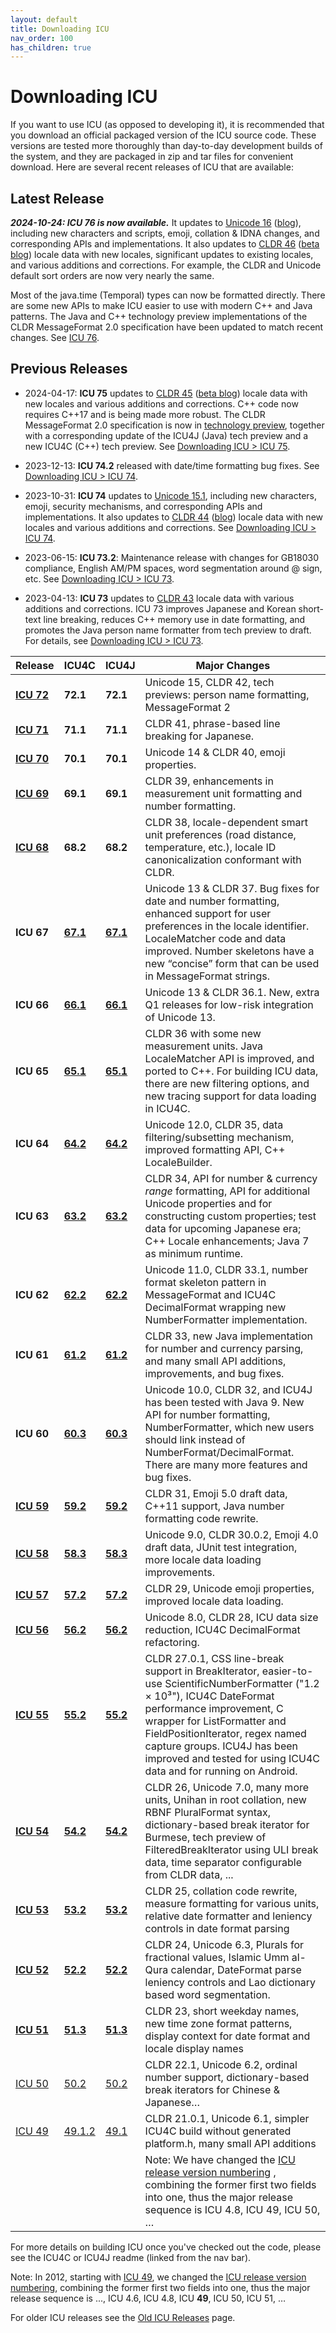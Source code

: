 ```yaml
---
layout: default
title: Downloading ICU
nav_order: 100
has_children: true
---
```


<!--
© 2024 and later: Unicode, Inc. and others.
License & terms of use: http://www.unicode.org/copyright.html
-->

# Downloading ICU

If you want to use ICU (as opposed to developing it), it is recommended that you download an official packaged version of the ICU source code. These versions are tested more thoroughly than day-to-day development builds of the system, and they are packaged in zip and tar files for convenient download. Here are several recent releases of ICU that are available:

## Latest Release

***2024-10-24: ICU 76 is now available.***
It updates to [Unicode 16](https://www.unicode.org/versions/Unicode16.0.0/) ([blog](https://blog.unicode.org/2024/09/announcing-unicode-standard-version-160.html)), including new characters and scripts, emoji, collation & IDNA changes, and corresponding APIs and implementations. It also updates to [CLDR 46](https://cldr.unicode.org/downloads/cldr-46) ([beta blog](https://blog.unicode.org/2024/09/unicode-cldr-46-beta-available-for.html)) locale data with new locales, significant updates to existing locales, and various additions and corrections. For example, the CLDR and Unicode default sort orders are now very nearly the same.

Most of the java.time (Temporal) types can now be formatted directly. There are some new APIs to make ICU easier to use with modern C++ and Java patterns. The Java and C++ technology preview implementations of the CLDR MessageFormat 2.0 specification have been updated to match recent changes. See [ICU 76](76.md).

## Previous Releases

- 2024-04-17: **ICU 75** updates to [CLDR 45](https://cldr.unicode.org/index/downloads/cldr-45) ([beta blog](https://blog.unicode.org/2024/04/unicode-cldr-v45-beta-available-for.html)) locale data with new locales and various additions and corrections. C++ code now requires C++17 and is being made more robust. The CLDR MessageFormat 2.0 specification is now in [technology preview](https://github.com/unicode-org/message-format-wg?tab=readme-ov-file#messageformat-2-technical-preview), together with a corresponding update of the ICU4J (Java) tech preview and a new ICU4C (C++) tech preview. See [Downloading ICU &gt; ICU 75](https://icu.unicode.org/download/75).

- 2023-12-13: **ICU 74.2** released with date/time formatting bug fixes. See [Downloading ICU &gt; ICU 74](https://icu.unicode.org/download/74).

- 2023-10-31: **ICU 74** updates to [Unicode 15.1](http://blog.unicode.org/2023/09/announcing-unicode-standard-version-151.html), including new characters, emoji, security mechanisms, and corresponding APIs and implementations. It also updates to [CLDR 44](https://cldr.unicode.org/index/downloads/cldr-44) ([blog](https://blog.unicode.org/2023/10/unicode-cldr-v44-available.html)) locale data with new locales and various additions and corrections. See [Downloading ICU &gt; ICU 74](https://icu.unicode.org/download/74).

- 2023-06-15: **ICU 73.2**: Maintenance release with changes for GB18030 compliance, English AM/PM spaces, word segmentation around @ sign, etc. See [Downloading ICU &gt; ICU 73](https://icu.unicode.org/download/73).

- 2023-04-13: **ICU 73** updates to [CLDR 43](https://blog.unicode.org/2023/04/the-unicode-cldr-v43-released.html) locale data with various additions and corrections.
  ICU 73 improves Japanese and Korean short-text line breaking, reduces C++ memory use in date formatting, and promotes the Java person name formatter from tech preview to draft.
  For details, see [Downloading ICU &gt; ICU 73](https://icu.unicode.org/download/73).

| Release | ICU4C | ICU4J | Major Changes |
| ----- | ----- | ----- | ----- |
| [**ICU 72**](https://icu.unicode.org/download/72) | **72.1** | **72.1** | Unicode 15, CLDR 42, tech previews: person name formatting, MessageFormat 2 |
| [**ICU 71**](https://icu.unicode.org/download/71) | **71.1** | **71.1** | CLDR 41, phrase-based line breaking for Japanese. |
| [**ICU 70**](https://icu.unicode.org/download/70) | **70.1** | **70.1** | Unicode 14 & CLDR 40, emoji properties. |
| [**ICU 69**](https://icu.unicode.org/download/69) | **69.1** | **69.1** | CLDR 39, enhancements in measurement unit formatting and number formatting. |
| [**ICU 68**](https://icu.unicode.org/download/68) | **68.2** | **68.2** | CLDR 38, locale-dependent smart unit preferences (road distance, temperature, etc.), locale ID canonicalization conformant with CLDR. |
| **ICU 67** | [**67.1**](https://icu.unicode.org/download/67#h.ouaur1y940xf) | [**67.1**](https://icu.unicode.org/download/67#h.tfrvsxlm08j1) | Unicode 13 & CLDR 37. Bug fixes for date and number formatting, enhanced support for user preferences in the locale identifier. LocaleMatcher code and data improved. Number skeletons have a new “concise” form that can be used in MessageFormat strings. |
| **ICU 66** | [**66.1**](https://icu.unicode.org/download/66#h.udvu1uhvnd81) | [**66.1**](https://icu.unicode.org/download/66#h.4aoltvwuvna5) | Unicode 13 & CLDR 36.1. New, extra Q1 releases for low-risk integration of Unicode 13. |
| **ICU 65** | [**65.1**](https://icu.unicode.org/download/65#h.zcdcx3wezhki) | [**65.1**](https://icu.unicode.org/download/65#h.sve2yxt21gko) | CLDR 36 with some new measurement units. Java LocaleMatcher API is improved, and ported to C++. For building ICU data, there are new filtering options, and new tracing support for data loading in ICU4C. |
| **ICU 64** | [**64.2**](https://icu.unicode.org/download/64#h.vrjm9tyoew9f) | [**64.2**](https://icu.unicode.org/download/64#h.2p64shtntkxe) | Unicode 12.0, CLDR 35, data filtering/subsetting mechanism, improved formatting API, C++ LocaleBuilder. |
| **ICU 63** | [**63.2**](https://icu.unicode.org/download/63#h.u1gym8iosl1f) | [**63.2**](https://icu.unicode.org/download/63#h.ouec4bczpynw) | CLDR 34, API for number & currency *range* formatting, API for additional Unicode properties and for constructing custom properties; test data for upcoming Japanese era; C++ Locale enhancements; Java 7 as minimum runtime. |
| **ICU 62** | [**62.2**](https://icu.unicode.org/download/62#h.tesi0q3ajdsl) | [**62.2**](https://icu.unicode.org/download/62#h.aivenafc76s7) | Unicode 11.0, CLDR 33.1, number format skeleton pattern in MessageFormat and ICU4C DecimalFormat wrapping new NumberFormatter implementation. |
| **ICU 61** | [**61.2**](https://icu.unicode.org/download/61#h.bv7bijcse9ix) | [**61.2**](https://icu.unicode.org/download/61#h.w7fdpw54xbjz) | CLDR 33, new Java implementation for number and currency parsing, and many small API additions, improvements, and bug fixes. |
| **ICU 60** | [**60.3**](https://icu.unicode.org/download/60#h.s3yzinozhocu) | [**60.3**](https://icu.unicode.org/download/60#h.l452u1xfeng2) | Unicode 10.0, CLDR 32, and ICU4J has been tested with Java 9. New API for number formatting, NumberFormatter, which new users should link instead of NumberFormat/DecimalFormat. There are many more features and bug fixes. |
| [**ICU 59**](https://icu.unicode.org/download/59) | [**59.2**](https://icu.unicode.org/download/59#h.yksv2zydmofr) | [**59.2**](https://icu.unicode.org/download/59#h.4a4swub5xyga) | CLDR 31, Emoji 5.0 draft data, C++11 support, Java number formatting code rewrite. |
| [**ICU 58**](https://icu.unicode.org/download/58) | [**58.3**](https://icu.unicode.org/download/58#h.cii7gzh9hdsi) | [**58.3**](https://icu.unicode.org/download/58#h.yvn5vkyn1ufu) | Unicode 9.0, CLDR 30.0.2, Emoji 4.0 draft data, JUnit test integration, more locale data loading improvements. |
| [**ICU 57**](https://icu.unicode.org/download/57) | [**57.2**](https://icu.unicode.org/download/57#h.2orq2dh20i8c) | [**57.2**](https://icu.unicode.org/download/57#h.uclxjlbu3xgz) | CLDR 29, Unicode emoji properties, improved locale data loading. |
| [**ICU 56**](https://icu.unicode.org/download/56) | [**56.2**](https://icu.unicode.org/download/56#h.cyht33tccoc0) | [**56.2**](https://icu.unicode.org/download/56#h.jy58dax3hhcr) | Unicode 8.0, CLDR 28, ICU data size reduction, ICU4C DecimalFormat refactoring. |
| [**ICU 55**](https://icu.unicode.org/download/55) | [**55.2**](https://sites.google.com/unicode.org/icu/download/55?pli=1#h.o7eux855pigh) | [**55.2**](https://sites.google.com/unicode.org/icu/download/55?pli=1#h.ok82qb3y55ax) | CLDR 27.0.1, CSS line-break support in BreakIterator, easier-to-use ScientificNumberFormatter ("1.2 × 10³"), ICU4C DateFormat performance improvement, C wrapper for ListFormatter and FieldPositionIterator, regex named capture groups. ICU4J has been improved and tested for using ICU4C data and for running on Android. |
| [**ICU 54**](https://icu.unicode.org/download/54) | [**54.2**](https://icu.unicode.org/download/54#h.ub64y7kaqos7) | [**54.2**](https://icu.unicode.org/download/54#h.jnbcx7gqiidn) | CLDR 26, Unicode 7.0, many more units, Unihan in root collation, new RBNF PluralFormat syntax, dictionary-based break iterator for Burmese, tech preview of FilteredBreakIterator using ULI break data, time separator configurable from CLDR data, ... |
| [**ICU 53**](https://icu.unicode.org/download/53) | [**53.2**](https://icu.unicode.org/download/53#h.kbnahu7jfdg7) | [**53.2**](https://icu.unicode.org/download/53#h.bpcdfe5r3hxl) | CLDR 25, collation code rewrite, measure formatting for various units, relative date formatter and leniency controls in date format parsing |
| [**ICU 52**](https://icu.unicode.org/download/52) | [**52.2**](https://icu.unicode.org/download/52#h.clle0zr3jvqx) | [**52.2**](https://icu.unicode.org/download/52#h.ho3jsruxjpyp) | CLDR 24, Unicode 6.3, Plurals for fractional values, Islamic Umm al-Qura calendar, DateFormat parse leniency controls and Lao dictionary based word segmentation. |
| [**ICU 51**](https://icu.unicode.org/download/51) | [**51.3**](https://icu.unicode.org/download/51#h.ae67vrvucf1k) | [**51.3**](https://icu.unicode.org/download/51#h.p2kuuvx5ko5z) | CLDR 23, short weekday names, new time zone format patterns, display context for date format and locale display names |
| [ICU 50](https://icu.unicode.org/download/50) | [50.2](https://icu.unicode.org/download/50#h.au7pfptnrbk0) | [50.2](https://icu.unicode.org/download/50#h.h2lsiy5b0om3) | CLDR 22.1, Unicode 6.2, ordinal number support, dictionary-based break iterators for Chinese & Japanese… |
| [ICU 49](https://icu.unicode.org/download/49) | [49.1.2](https://icu.unicode.org/download/49#h.8kgchrymg08d) | [49.1](https://icu.unicode.org/download/49#h.plyzynidar2c) | CLDR 21.0.1, Unicode 6.1, simpler ICU4C build without generated platform.h, many small API additions |
|  |   |   | Note: We have changed the [ICU release version numbering](https://unicode-org.github.io/icu/userguide/icu/design.html#version-numbers-in-icu) , combining the former first two fields into one, thus the major release sequence is ICU 4.8, ICU 49, ICU 50, … |

For more details on building ICU once you've checked out the code, please see the ICU4C or ICU4J readme (linked from the nav bar).

Note: In 2012, starting with [ICU 49](https://icu.unicode.org/download/49), we changed the [ICU release version numbering](https://unicode-org.github.io/icu/userguide/icu/design.html#version-numbers-in-icu), combining the former first two fields into one, thus the major release sequence is ..., ICU 4.6, ICU 4.8, ICU **49**, ICU 50, ICU 51, …

For older ICU releases see the [Old ICU Releases](https://icu.unicode.org/download/old) page. 
